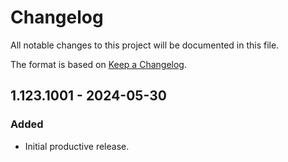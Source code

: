 # Changelog

All notable changes to this project will be documented in this file.

The format is based on [Keep a Changelog](https://keepachangelog.com/en/1.1.0/).

## 1.123.1001 - 2024-05-30

### Added

- Initial productive release.